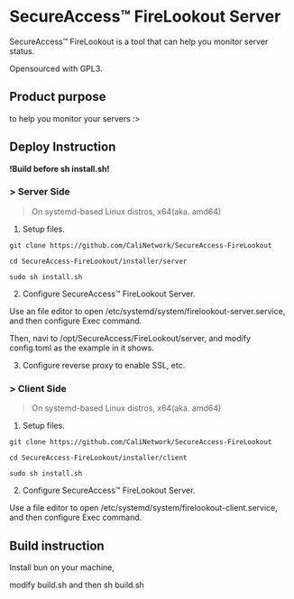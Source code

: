 # SecureAccess™ FireLookout Server

SecureAccess™ FireLookout is a tool that can help you monitor server status.

Opensourced with GPL3.

## Product purpose

to help you monitor your servers :>

## Deploy Instruction

**!Build before sh install.sh!**

### > Server Side

> On systemd-based Linux distros, x64(aka. amd64)

1. Setup files.
```
git clone https://github.com/CaliNetwork/SecureAccess-FireLookout

cd SecureAccess-FireLookout/installer/server

sudo sh install.sh
```
2. Configure SecureAccess™ FireLookout Server.

Use an file editor to open /etc/systemd/system/firelookout-server.service, and then configure Exec command.

Then, navi to /opt/SecureAccess/FireLookout/server, and modify config.toml as the example in it shows.

3. Configure reverse proxy to enable SSL, etc.

### > Client Side

> On systemd-based Linux distros, x64(aka. amd64)

1. Setup files.
```
git clone https://github.com/CaliNetwork/SecureAccess-FireLookout

cd SecureAccess-FireLookout/installer/client

sudo sh install.sh
```
2. Configure SecureAccess™ FireLookout Server.

Use a file editor to open /etc/systemd/system/firelookout-client.service, and then configure Exec command.

## Build instruction

Install bun on your machine,

modify build.sh and then sh build.sh